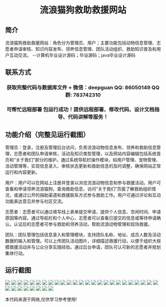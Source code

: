 <p><h1 align="center">流浪猫狗救助救援网站</h1></p>

## 简介
流浪猫狗救助救援网站：角色分为管理员、用户；主要功能包括动物信息管理、志愿者申请审核、知识内容发布、领养信息管理、团队活动组织、救助知识普及和用户互动交流。    --计算机毕业设计源码；毕设源码；java毕业设计源码


## 联系方式
<p><h3 align="center">获取完整代码与数据库文件 + 微信：deepguan QQ: 86050149 QQ群: 783742310</h3></p>
<p><h3 align="center">可帮忙远程部署 包运行成功！提供远程部署、修改代码、设计文档指导、代码讲解等服务！</h3></p>

## 功能介绍（完整见运行截图）
管理员：登录，注册及管理后台访问，负责流浪动物信息发布、领养和救助信息管理，志愿者和团队申请审核，活动及知识类型管理，以及网站内容编辑包括系统首页和“关于我们”部分的维护。通过系统导航栏操作模块，如用户管理、宠物管理、活动管理等，实现信息录入、审核状态更新和救助信息的及时调整，确保网站正常运行和内容更新。

用户：用户可以在网站上注册并登录以浏览流浪动物信息和参与救援活动。用户可查看和申请领养流浪猫狗，查询救助信息，访问“关于我们”页面了解救助组织情况，或通过公开的捐助渠道和救援联系方式参与救助工作。用户可通过评论和互动功能表达意见并参与社区交流。

志愿者：志愿者可以通过填写线上表单提交申请，提供个人信息、空闲时间、申请原因等内容。通过导航栏和个人中心，志愿者可以查看已提交的信息或等待申请确认。认证后的志愿者可参与救助和领养活动，帮助流浪动物管理和现场救援。

团队：团队管理包括信息录入和管理模块，支持团队名称、地址、成员人数及活动数据的输入和管理。可以上传团队活动图片，详细描述救援行动，以便于组织大规模救援活动并与公众分享实践经验。通过后台申请，团队可认可新的志愿者并规划集体行动。


## 运行截图
![](img/001.jpg)
![](img/002.jpg)
![](img/003.jpg)
![](img/004.jpg)
![](img/005.jpg)
![](img/006.jpg)
![](img/007.jpg)
![](img/008.jpg)
![](img/009.jpg)
![](img/010.jpg)
![](img/011.jpg)
![](img/012.jpg)
![](img/013.jpg)
![](img/014.jpg)
![](img/015.jpg)
![](img/016.jpg)
![](img/017.jpg)
![](img/018.jpg)
![](img/019.jpg)
![](img/020.jpg)
![](img/021.jpg)
![](img/022.jpg)
![](img/023.jpg)
![](img/024.jpg)
![](img/025.jpg)
![](img/026.jpg)
![](img/027.jpg)
![](img/028.jpg)
![](img/029.jpg)
![](img/030.jpg)
![](img/031.jpg)
![](img/032.jpg)
![](img/033.jpg)

<p>本代码来源于网络,仅供学习参考使用!</p>
